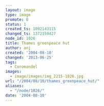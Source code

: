 ```yaml
---
layout: image
type: image
promote: 0
status: 1
created_ts: 1092143115
changed_ts: 1372159427
node_id: 1026
title: Thames greenpeace hut
author: anj
created: '2004-08-10'
changed: '2013-06-25'
tags:
  - Coromandel
images:
  - image/images/img_2215-1026.jpg
url: "/2004/08/10/thames_greenpeace_hut/"
aliases:
  - "/node/1026/"
date: '2004-08-10'
---
```


